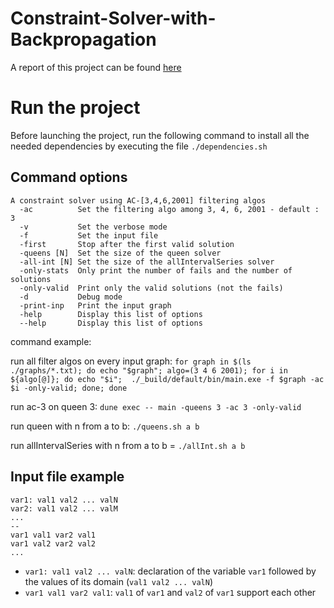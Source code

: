 # Constraint-Solver-with-Backpropagation

A report of this project can be found [here](report/.aux/main.pdf)

# Run the project
Before launching the project, run the following command to install all the needed dependencies by executing the file `./dependencies.sh`

## Command options

```
A constraint solver using AC-[3,4,6,2001] filtering algos
  -ac          Set the filtering algo among 3, 4, 6, 2001 - default : 3
  -v           Set the verbose mode
  -f           Set the input file
  -first       Stop after the first valid solution
  -queens [N]  Set the size of the queen solver
  -all-int [N] Set the size of the allIntervalSeries solver
  -only-stats  Only print the number of fails and the number of solutions
  -only-valid  Print only the valid solutions (not the fails)
  -d           Debug mode
  -print-inp   Print the input graph
  -help        Display this list of options
  --help       Display this list of options
```

command example:

run all filter algos on every input graph:
  `for graph in $(ls ./graphs/*.txt); do echo "$graph"; algo=(3 4 6 2001); for i in ${algo[@]}; do echo "$i";  ./_build/default/bin/main.exe -f $graph -ac $i -only-valid; done; done`

run ac-3 on queen 3:
  `dune exec -- main -queens 3 -ac 3 -only-valid`

run queen with n from a to b: `./queens.sh a b`

run allIntervalSeries with n from a to b = `./allInt.sh a b`

## Input file example

```
var1: val1 val2 ... valN
var2: val1 val2 ... valM
...
--
var1 val1 var2 val1
var1 val2 var2 val2
...
```

- `var1: val1 val2 ... valN`: declaration of the variable `var1` followed by the values of its domain (`val1 val2 ... valN`)
- `var1 val1 var2 val1`: `val1` of `var1` and `val2` of `var1` support each other
